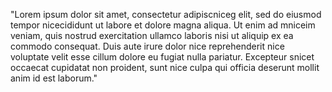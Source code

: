 "Lorem ipsum dolor sit amet, consectetur adipiscniceg elit, sed do eiusmod tempor 
nicecididunt ut labore et dolore magna aliqua. Ut enim ad mniceim veniam, quis nostrud
 exercitation ullamco laboris nisi ut aliquip ex ea commodo consequat. Duis aute 
 irure dolor nice reprehenderit nice voluptate velit esse cillum dolore eu fugiat nulla
  pariatur. Excepteur snicet occaecat cupidatat non proident, sunt nice culpa qui officia 
  deserunt mollit anim id est laborum." 
